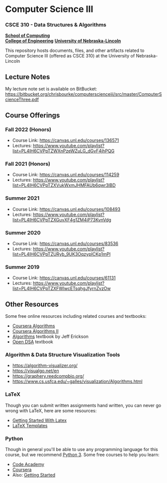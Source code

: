 # Computer Science III
### CSCE 310 - Data Structures & Algorithms

**[School of Computing](https://computing.unl.edu)**  
**[College of Engineering](https://engineering.unl.edu/)**
**[University of Nebraska-Lincoln](https://unl.edu)**

This repository hosts documents, files, and other artifacts
related to Computer Science III (offered as CSCE 310) at
the University of Nebraska-Lincoln

## Lecture Notes

My lecture note set is available on BitBucket:
https://bitbucket.org/chrisbourke/computerscienceiii/src/master/ComputerScienceThree.pdf

## Course Offerings

### Fall 2022 (Honors)

- Course Link: https://canvas.unl.edu/courses/136571
- Lectures: https://www.youtube.com/playlist?list=PL4IH6CVPpTZWXnPzeWZuLG_dGvF4jhPQG

### Fall 2021 (Honors)

- Course Link: https://canvas.unl.edu/courses/114259
- Lectures: https://www.youtube.com/playlist?list=PL4IH6CVPpTZXVukWxmJHMFAUb6qwr3lBD

### Summer 2021

- Course Link: https://canvas.unl.edu/courses/108493
- Lectures: https://www.youtube.com/playlist?list=PL4IH6CVPpTZXGuvXF4g1ZM4iP73KvnVdg

### Summer 2020

- Course Link: https://canvas.unl.edu/courses/83536
- Lectures: https://www.youtube.com/playlist?list=PL4IH6CVPpTZURyb_9UK3OqzypICKp1mPl

### Summer 2019

- Course Link: https://canvas.unl.edu/courses/61131
- Lectures: https://www.youtube.com/playlist?list=PL4IH6CVPpTZXFWlwcETsqhgJfyrnZvzOw

## Other Resources

Some free online resources including related courses and
textbooks:

- [Coursera Algorithms](https://www.coursera.org/course/algo)
- [Coursera Algorithms II](https://www.coursera.org/course/algo2)
- [Algorithms](http://jeffe.cs.illinois.edu/teaching/algorithms/) textbook by Jeff Erickson
- [Open DSA](http://opendatastructures.org/) textbook

### Algorithm & Data Structure Visualization Tools

- https://algorithm-visualizer.org/
- https://visualgo.net/en
- https://graphery.reedcompbio.org/
- https://www.cs.usfca.edu/~galles/visualization/Algorithms.html

### LaTeX

Though you can submit written assignments hand written, you
can never go wrong with LaTeX, here are some resources:

- [Getting Started With Latex](http://www.tug.org/begin.html)
- [LaTeX Templates](http://www.latextemplates.com/)

### Python

Though in general you'll be able to use any programming language
for this course, but we recommend [Python 3](https://www.python.org/).
Some free courses to help you learn:

- [Code Academy](https://www.codecademy.com/learn/learn-python-3)
- [Coursera](https://www.coursera.org/learn/python)
- Also: [Getting Started](https://www.youtube.com/watch?v=YnL9vAFphmE)
